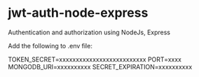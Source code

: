 # jwt-auth-node-express
Authentication and authorization using NodeJs, Express

Add the following to .env file:

TOKEN_SECRET=xxxxxxxxxxxxxxxxxxxxxxxxxx
PORT=xxxx
MONGODB_URI=xxxxxxxxxx
SECRET_EXPIRATION=xxxxxxxxxx


